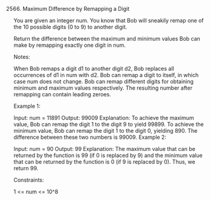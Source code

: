 2566. Maximum Difference by Remapping a Digit

You are given an integer num. You know that Bob will sneakily remap one of the 10 possible digits (0 to 9) to another digit.

Return the difference between the maximum and minimum values Bob can make by remapping exactly one digit in num.

Notes:

When Bob remaps a digit d1 to another digit d2, Bob replaces all occurrences of d1 in num with d2.
Bob can remap a digit to itself, in which case num does not change.
Bob can remap different digits for obtaining minimum and maximum values respectively.
The resulting number after remapping can contain leading zeroes.
 

Example 1:

Input: num = 11891
Output: 99009
Explanation: 
To achieve the maximum value, Bob can remap the digit 1 to the digit 9 to yield 99899.
To achieve the minimum value, Bob can remap the digit 1 to the digit 0, yielding 890.
The difference between these two numbers is 99009.
Example 2:

Input: num = 90
Output: 99
Explanation:
The maximum value that can be returned by the function is 99 (if 0 is replaced by 9) and the minimum value that can be returned by the function is 0 (if 9 is replaced by 0).
Thus, we return 99.
 

Constraints:

1 <= num <= 10^8
